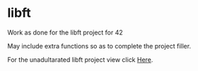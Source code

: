 # libft
Work as done for the libft project for 42

May include extra functions so as to complete the project filler.

For the unadultarated libft project view click <a href = "https://github.com/Fred-dee/libft">Here</a>.
